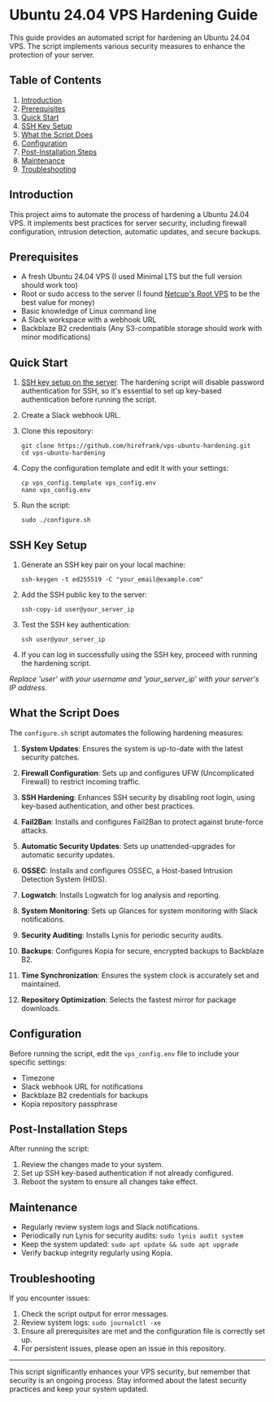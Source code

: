# Ubuntu 24.04 VPS Hardening Guide

This guide provides an automated script for hardening an Ubuntu 24.04 VPS. The script implements various security measures to enhance the protection of your server.

## Table of Contents
1. [Introduction](#introduction)
2. [Prerequisites](#prerequisites)
3. [Quick Start](#quick-start)
4. [SSH Key Setup](#ssh-key-setup)
5. [What the Script Does](#what-the-script-does)
6. [Configuration](#configuration)
7. [Post-Installation Steps](#post-installation-steps)
8. [Maintenance](#maintenance)
9. [Troubleshooting](#troubleshooting)

## Introduction

This project aims to automate the process of hardening a Ubuntu 24.04 VPS. It implements best practices for server security, including firewall configuration, intrusion detection, automatic updates, and secure backups.

## Prerequisites

- A fresh Ubuntu 24.04 VPS (I used Minimal LTS but the full version should work too)
- Root or sudo access to the server (I found [Netcup's Root VPS](https://www.netcup.com/en/server/root-server) to be the best value for money)
- Basic knowledge of Linux command line
- A Slack workspace with a webhook URL
- Backblaze B2 credentials (Any S3-compatible storage should work with minor modifications)

## Quick Start

1. [SSH key setup on the server](#ssh-key-setup). The hardening script will disable password authentication for SSH, so it's essential to set up key-based authentication before running the script.

2. Create a Slack webhook URL.

3. Clone this repository:
   ```
   git clone https://github.com/hirefrank/vps-ubuntu-hardening.git
   cd vps-ubuntu-hardening
   ```

4. Copy the configuration template and edit it with your settings:
   ```
   cp vps_config.template vps_config.env
   nano vps_config.env
   ```

5. Run the script:
   ```
   sudo ./configure.sh
   ```

## SSH Key Setup

1. Generate an SSH key pair on your local machine:
   ```
   ssh-keygen -t ed255519 -C "your_email@example.com"
   ```

2. Add the SSH public key to the server:
   ```
   ssh-copy-id user@your_server_ip
   ```
3. Test the SSH key authentication:
   ```
   ssh user@your_server_ip
   ```
4. If you can log in successfully using the SSH key, proceed with running the hardening script.

_Replace 'user' with your username and 'your_server_ip' with your server's IP address._


## What the Script Does

The `configure.sh` script automates the following hardening measures:

1. **System Updates**: Ensures the system is up-to-date with the latest security patches.

2. **Firewall Configuration**: Sets up and configures UFW (Uncomplicated Firewall) to restrict incoming traffic.

3. **SSH Hardening**: Enhances SSH security by disabling root login, using key-based authentication, and other best practices.

4. **Fail2Ban**: Installs and configures Fail2Ban to protect against brute-force attacks.

5. **Automatic Security Updates**: Sets up unattended-upgrades for automatic security updates.

6. **OSSEC**: Installs and configures OSSEC, a Host-based Intrusion Detection System (HIDS).

7. **Logwatch**: Installs Logwatch for log analysis and reporting.

8. **System Monitoring**: Sets up Glances for system monitoring with Slack notifications.

9. **Security Auditing**: Installs Lynis for periodic security audits.

10. **Backups**: Configures Kopia for secure, encrypted backups to Backblaze B2.

11. **Time Synchronization**: Ensures the system clock is accurately set and maintained.

12. **Repository Optimization**: Selects the fastest mirror for package downloads.

## Configuration

Before running the script, edit the `vps_config.env` file to include your specific settings:

- Timezone
- Slack webhook URL for notifications
- Backblaze B2 credentials for backups
- Kopia repository passphrase

## Post-Installation Steps

After running the script:

1. Review the changes made to your system.
2. Set up SSH key-based authentication if not already configured.
3. Reboot the system to ensure all changes take effect.

## Maintenance

- Regularly review system logs and Slack notifications.
- Periodically run Lynis for security audits: `sudo lynis audit system`
- Keep the system updated: `sudo apt update && sudo apt upgrade`
- Verify backup integrity regularly using Kopia.

## Troubleshooting

If you encounter issues:

1. Check the script output for error messages.
2. Review system logs: `sudo journalctl -xe`
3. Ensure all prerequisites are met and the configuration file is correctly set up.
4. For persistent issues, please open an issue in this repository.

---

This script significantly enhances your VPS security, but remember that security is an ongoing process. Stay informed about the latest security practices and keep your system updated.